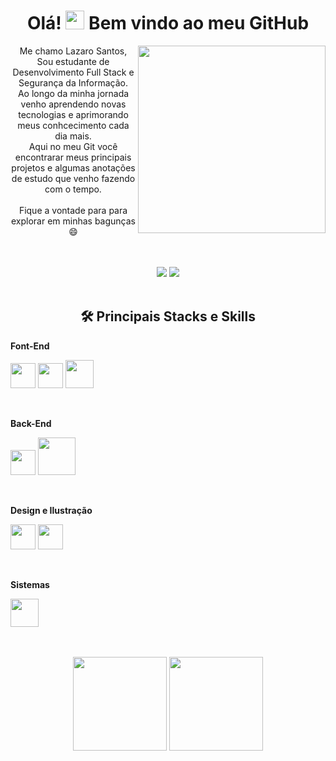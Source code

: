 <h1 align="center">Olá! <img src="https://raw.githubusercontent.com/kaueMarques/kaueMarques/master/hi.gif" width="30px"> Bem vindo ao meu GitHub</h1>

<p dir="auto">
  <img src="https://c.tenor.com/3bTxZ4HdrysAAAAC/pixels-neon.gif" align="right" height="300px"/>
  </p>
  
  <p align="center">Me chamo Lazaro Santos, Sou estudante de Desenvolvimento Full Stack e Segurança da Informação.
<br>
 Ao longo da minha jornada venho aprendendo novas tecnologias e aprimorando meus conhcecimento cada dia mais.<br>  Aqui no meu Git você encontrarar meus principais projetos e algumas anotações de estudo que venho fazendo com o tempo.<br>
  <br>
  Fique a vontade para para explorar em minhas bagunças &#128516;
</p>
  <br>
  <br>
  <div align="center">
   <a href="https://www.linkedin.com/in/lazaro-santos-16926911b/" target="_blank"><img src="https://img.shields.io/badge/-LinkedIn-%230077B5?style=for-the-badge&logo=linkedin&logoColor=white"></a>
  <a href="https://api.whatsapp.com/send?phone=5511958540761"><img src="https://camo.githubusercontent.com/d9d4db0a25f6d41d6ef282c6adc2f9bd5b31201ef00ba580f5a945da4063a937/68747470733a2f2f696d672e736869656c64732e696f2f62616467652f57686174734170702d3235443336363f7374796c653d666f722d7468652d6261646765266c6f676f3d7768617473617070266c6f676f436f6c6f723d7768697465"></a>
  </div>
  <br>
  
  <h2 align="center">🛠 Principais Stacks e Skills</h2>
  <div align="left">
    <p><b>Font-End</b></p>
    <p>
      <img src="https://logodownload.org/wp-content/uploads/2016/10/html5-logo.png" width="40px">
      <img src="https://logodownload.org/wp-content/uploads/2017/04/css-3-logo.png" width="40px">
      <img src="https://logodownload.org/wp-content/uploads/2014/11/wordpress-logo-w.png" width="45px">
  </p>
  
<br/>
  
  <p><b>Back-End</b></p>
    <p>
      <img src="https://logodownload.org/wp-content/uploads/2022/04/javascript-logo.png" width="40px">
      <img src="https://logodownload.org/wp-content/uploads/2016/10/php-logo-10.png" width="60px">
  </p>
  
<br/>
  
  <p><b>Design e Ilustração</b></p>
    <p>
      <img src="https://logodownload.org/wp-content/uploads/2019/10/adobe-photoshop-logo-3.png" width="40px">
      <img src="https://logodownload.org/wp-content/uploads/2017/04/Adobe-Illustrator-ai-logo.png" width="40px">
  </p>
  
<br/>  
  
   <p><b>Sistemas</b></p>
    <p>
      <img src="https://logodownload.org/wp-content/uploads/2018/06/debian-logo-1.png" width="45px">
  </p>

<br/>  
  
  </div>
<br/> 
  <div align="center">
  <img height="150em" src="https://github-readme-stats.vercel.app/api?username=oLazaroCS&show_icons=true&theme=radical">  
  <img height="150em" src="https://github-readme-stats.vercel.app/api/top-langs/?username=oLazaroCS&layout=compact&theme=radical"> 
    
  </div>
